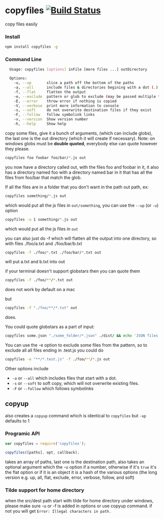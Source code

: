 copyfiles [![Build Status](https://travis-ci.org/calvinmetcalf/copyfiles.svg)](https://travis-ci.org/calvinmetcalf/copyfiles)
===

copy files easily

### Install

```bash
npm install copyfiles -g
```
### Command Line

```bash
  Usage: copyfiles [options] inFile [more files ...] outDirectory

  Options:
    -u, --up       slice a path off the bottom of the paths               [number]
    -a, --all      include files & directories begining with a dot (.)   [boolean]
    -f, --flat     flatten the output                                    [boolean]
    -e, --exclude  pattern or glob to exclude (may be passed multiple times)
    -E, --error    throw error if nothing is copied                      [boolean]
    -V, --verbose  print more information to console                     [boolean]
    -s, --soft     do not overwrite destination files if they exist      [boolean]
    -F, --follow   follow symbolink links                                [boolean]
    -v, --version  Show version number                                   [boolean]
    -h, --help     Show help                                             [boolean]
```

copy some files, give it a bunch of arguments, (which can include globs), the last one
is the out directory (which it will create if necessary).  Note: on windows globs must be **double quoted**, everybody else can quote however they please.

```bash
copyfiles foo foobar foo/bar/*.js out
```

you now have a directory called out, with the files foo and foobar in it, it also has a directory named foo with a directory named
bar in it that has all the files from foo/bar that match the glob.

If all the files are in a folder that you don't want in the path out path, ex:

```bash
copyfiles something/*.js out
```

which would put all the js files in `out/something`, you can use the `--up` (or `-u`) option

```bash
copyfiles -u 1 something/*.js out
```

which would put all the js files in `out`

you can also just do -f which will flatten all the output into one directory, so with files ./foo/a.txt and ./foo/bar/b.txt

```bash
copyfiles -f ./foo/*.txt ./foo/bar/*.txt out
```

will put a.txt and b.txt into out

if your terminal doesn't support globstars then you can quote them

```bash
copyfiles -f ./foo/**/*.txt out
```

does not work by default on a mac

but

```bash
copyfiles -f "./foo/**/*.txt" out
```

does.

You could quote globstars as a part of input:
```bash
copyfiles some.json "./some_folder/*.json" ./dist/ && echo 'JSON files copied.'
```

You can use the -e option to exclude some files from the pattern, so to exclude all all files ending in .test.js you could do

```bash
copyfiles -e "**/*.test.js" -f ./foo/**/*.js out
```

Other options include

- `-a` or `--all` which includes files that start with a dot.
- `-s` or `--soft` to soft copy, which will not overwrite existing files.
- `-F` or `--follow` which follows symbolinks

## copyup

also creates a `copyup` command which is identical to `copyfiles` but `-up` defaults to 1

### Programic API

```js
var copyfiles = require('copyfiles');

copyfiles([paths], opt, callback);
```
takes an array of paths, last one is the destination path, also takes an optional argument which the -u option if a number, otherwise if it's `true` it's the flat option or if it is an object it is a hash of the various options (the long version e.g. up, all, flat, exclude, error, verbose, follow, and soft)  

### Tilde support for home directory
when the src/dest path start with tilde for home directory under windows, please make sure -u or -f is added in options or use copyup command. if not you will get `Error: Illegal characters in path.`
